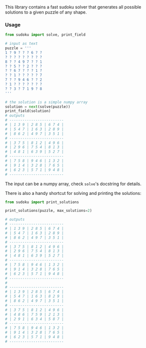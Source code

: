 This library contains a fast sudoku solver 
that generates all possible solutions to a given puzzle of any shape.

### Usage

```python
from sudoku import solve, print_field

# input as text
puzzle = '''
1 ? 9 ? ? ? 6 ? ?
? ? ? ? ? ? ? ? ?
8 ? ? 4 9 7 ? ? 1
? ? 5 ? ? 2 ? ? ?
? ? 6 7 ? ? ? 1 ?
? ? 1 ? ? ? ? ? 7
7 ? ? 9 4 6 ? ? 2
? 1 ? ? ? ? ? ? ?
? ? 3 ? 7 1 9 ? 8
'''

# the solution is a simple numpy array
solution = next(solve(puzzle))
print_field(solution)
# outputs 
# -------------------------
# | 1 3 9 | 2 8 5 | 6 7 4 |
# | 5 4 7 | 1 6 3 | 2 8 9 |
# | 8 6 2 | 4 9 7 | 3 5 1 |
# -------------------------
# | 3 7 5 | 8 1 2 | 4 9 6 |
# | 2 9 6 | 7 5 4 | 8 1 3 |
# | 4 8 1 | 6 3 9 | 5 2 7 |
# -------------------------
# | 7 5 8 | 9 4 6 | 1 3 2 |
# | 9 1 4 | 3 2 8 | 7 6 5 |
# | 6 2 3 | 5 7 1 | 9 4 8 |
# -------------------------
```
The input can be a numpy array, check `solve`'s docstring for details.
 
There is also a handy shortcut for solving and printing the solutions: 
```python
from sudoku import print_solutions

print_solutions(puzzle, max_solutions=2)

# outputs 
# -------------------------
# | 1 3 9 | 2 8 5 | 6 7 4 |
# | 5 4 7 | 1 6 3 | 2 8 9 |
# | 8 6 2 | 4 9 7 | 3 5 1 |
# -------------------------
# | 3 7 5 | 8 1 2 | 4 9 6 |
# | 2 9 6 | 7 5 4 | 8 1 3 |
# | 4 8 1 | 6 3 9 | 5 2 7 |
# -------------------------
# | 7 5 8 | 9 4 6 | 1 3 2 |
# | 9 1 4 | 3 2 8 | 7 6 5 |
# | 6 2 3 | 5 7 1 | 9 4 8 |
# -------------------------
# 
# -------------------------
# | 1 3 9 | 2 8 5 | 6 7 4 |
# | 5 4 7 | 1 6 3 | 8 2 9 |
# | 8 6 2 | 4 9 7 | 3 5 1 |
# -------------------------
# | 3 7 5 | 8 1 2 | 4 9 6 |
# | 4 8 6 | 7 5 9 | 2 1 3 |
# | 2 9 1 | 6 3 4 | 5 8 7 |
# -------------------------
# | 7 5 8 | 9 4 6 | 1 3 2 |
# | 9 1 4 | 3 2 8 | 7 6 5 |
# | 6 2 3 | 5 7 1 | 9 4 8 |
# -------------------------
```
